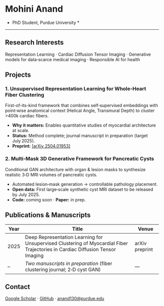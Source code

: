 # Mohini Anand
* PhD Student, Purdue University *

---

## Research Interests
Representation Learning · Cardiac Diffusion Tensor Imaging · Generative models for data‑scarce medical imaging · Responsible AI for health

## Projects

### 1. Unsupervised Representation Learning for Whole‑Heart Fiber Clustering
First-of-its-kind framework that combines self‑supervised embeddings with point‑wise anatomical context (Helical Angle, Transmural Depth) to cluster >400k cardiac fibers.
- **Why it matters:** Enables quantitative studies of myocardial architecture at scale.
- **Status:** Method complete; journal manuscript in preparation (target July 2025).  
- **Preprint:** [[arXiv 2504.01953]](https://arxiv.org/abs/2504.01953)

### 2. Multi‑Mask 3D Generative Framework for Pancreatic Cysts
Conditional GAN architecture with organ & lesion masks to synthesize realistic 3‑D MRI volumes of pancreatic cysts.
- Automated lesion‑mask generation → controllable pathology placement.
- **Open data:** First large‑scale synthetic cyst MRI dataset to be released by July 2025.
- **Code:** coming soon · **Paper:** in prep.

## Publications & Manuscripts
| Year | Title | Venue |
|------|-------|-------|
| 2025 | Deep Representation Learning for Unsupervised Clustering of Myocardial Fiber Trajectories in Cardiac Diffusion Tensor Imaging | arXiv preprint |
| – | *Two manuscripts in preparation* (fiber clustering journal; 2‑D cyst GAN) | — |

## Contact
[Google Scholar](https://scholar.google.com/citations?user=gjDiGX0AAAAJ&hl=en) · [GitHub](https://github.com/mohini-anand) · anand130@purdue.edu


